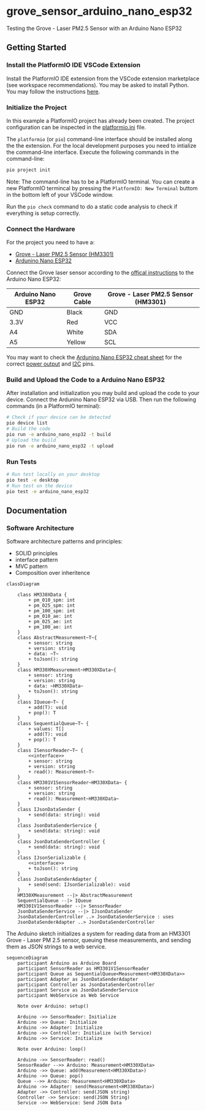 # grove_sensor_arduino_nano_esp32

Testing the Grove  - Laser PM2.5 Sensor with an Arduino Nano ESP32

## Getting Started

### Install the PlatformIO IDE VSCode Extension

Install the PlatformIO IDE extension from the VSCode extension marketplace (see workspace recommendations). You may be asked to install Python. You may follow the instructions [here](https://docs.platformio.org/en/latest/faq/install-python.html).

### Initialize the Project

In this example a PlatformIO project has already been created. The project configuration can be inspected in the [platformio.ini](./platformio.ini) file.

The `platformio` (or `pio`) command-line interface should be installed along the the extension. For the local development purposes you need to intialize the  command-line interface. Execute the following commands in the command-line:

```bash
pio project init
```

Note: The command-line has to be a PlatformIO terminal. You can create a new PlatformIO termincal by pressing the `PlatformIO: New Terminal` buttom in the bottom left of your VSCode window.

Run the `pio check` command to do a static code analysis to check if everything is setup correctly.

### Connect the Hardware

For the project you need to have a:

- [Grove - Laser PM2.5 Sensor (HM3301)](https://wiki.seeedstudio.com/Grove-Laser_PM2.5_Sensor-HM3301/)
- [Ardunino Nano ESP32](https://docs.arduino.cc/tutorials/nano-esp32/cheat-sheet/)

Connect the Grove laser sensor according to the [offical instructions](https://wiki.seeedstudio.com/Grove-Laser_PM2.5_Sensor-HM3301/) to the Arduino Nano ESP32:

| Arduino Nano ESP32 | Grove Cable | Grove - Laser PM2.5 Sensor (HM3301) |
|--------------------|-------------|-------------------------------------|
| GND                | Black       | GND                                 |
| 3.3V               | Red         | VCC                                 |
| A4                 | White       | SDA                                 |
| A5                 | Yellow      | SCL                                 |

You may want to check the [Ardunino Nano ESP32 cheat sheet](https://docs.arduino.cc/tutorials/nano-esp32/cheat-sheet/) for the correct [power output](https://docs.arduino.cc/tutorials/nano-esp32/cheat-sheet/#power-considerations) and [I2C](https://docs.arduino.cc/tutorials/nano-esp32/cheat-sheet/#i2c) pins.

### Build and Upload the Code to a Arduino Nano ESP32

After installation and initialization you may build and upload the code to your device. Connect the Ardunino Nano ESP32 via USB. Then run the following commands (in a PlatformIO terminal):

```bash
# Check if your device can be detected
pio device list
# Build the code
pio run -e arduino_nano_esp32 -t build
# Upload the build
pio run -e arduino_nano_esp32 -t upload
```

### Run Tests

```bash
# Run test locally on your desktop
pio test -e desktop
# Run test on the device
pio test -e arduino_nano_esp32
```

## Documentation

### Software Architecture

Software architecture patterns and principles:

- SOLID principles
- interface pattern
- MVC pattern
- Composition over inheritence

```mermaid
classDiagram

    class HM330XData {
        + pm_010_spm: int
        + pm_025_spm: int
        + pm_100_spm: int
        + pm_010_ae: int
        + pm_025_ae: int
        + pm_100_ae: int
    }
    class AbstractMeasurement~T~{
        + sensor: string
        + version: string
        + data: ~T~
        + toJson(): string
    }
    class HM330XMeasurement~HM330XData~{
        + sensor: string
        + version: string
        + data: ~HM330XData~
        + toJson(): string
    }
    class IQueue~T~ {
        + add(T): void
        + pop(): T
    }
    class SequentialQueue~T~ {
        + values: T[]
        + add(T): void
        + pop(): T
    }
    class ISensorReader~T~ {
        <<interface>>
        + sensor: string
        + version: string
        + read(): Measurement~T~
    }
    class HM3301V1SensorReader~HM330XData~ {
        + sensor: string
        + version: string
        + read(): Measurement~HM330XData~
    }
    class IJsonDataSender {
        + send(data: string): void
    }
    class JsonDataSenderService {
        + send(data: string): void
    }
    class JsonDataSenderController {
        + send(data: string): void
    }
    class IJsonSerializable {
        <<interface>>
        + toJson(): string
    }
    class JsonDataSenderAdapter {
        + send(send: IJsonSerializable): void
    }
    HM330XMeasurement --|> AbstractMeasurement
    SequentialQueue --|> IQueue
    HM3301V1SensorReader --|> SensorReader
    JsonDataSenderService --|> IJsonDataSender
    JsonDataSenderController ..> JsonDataSenderService : uses
    JsonDataSenderAdapter ..> JsonDataSenderController
```

The Arduino sketch initializes a system for reading data from an HM3301 Grove - Laser PM 2.5 sensor, queuing these measurements, and sending them as JSON strings to a web service.

```mermaid
sequenceDiagram
    participant Arduino as Arduino Board
    participant SensorReader as HM3301V1SensorReader
    participant Queue as SequentialQueue<Measurement<HM330XData>>
    participant Adapter as JsonDataSenderAdapter
    participant Controller as JsonDataSenderController
    participant Service as JsonDataSenderService
    participant WebService as Web Service

    Note over Arduino: setup()

    Arduino ->> SensorReader: Initialize
    Arduino ->> Queue: Initialize
    Arduino ->> Adapter: Initialize
    Arduino ->> Controller: Initialize (with Service)
    Arduino ->> Service: Initialize

    Note over Arduino: loop()

    Arduino ->> SensorReader: read()
    SensorReader -->> Arduino: Measurement<HM330XData>
    Arduino ->> Queue: add(Measurement<HM330XData>)
    Arduino ->> Queue: pop()
    Queue -->> Arduino: Measurement<HM330XData>
    Arduino ->> Adapter: send(Measurement<HM330XData>)
    Adapter ->> Controller: send(JSON string)
    Controller ->> Service: send(JSON String)
    Service ->> WebService: Send JSON Data
```